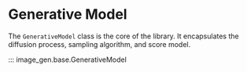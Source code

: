 # Generative Model

The `GenerativeModel` class is the core of the library. It encapsulates the diffusion process, sampling algorithm, and score model.

::: image_gen.base.GenerativeModel